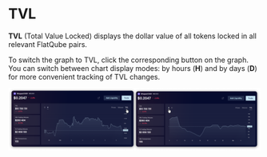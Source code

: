 # TVL

**TVL** (Total Value Locked) displays the dollar value of all tokens locked in all relevant FlatQube pairs.

To switch the graph to TVL, click the corresponding button on the graph.\
You can switch between chart display modes: by hours (**H**) and by days (**D**) for more convenient tracking of TVL changes.

![](<../../../../.gitbook/assets/image (172).png>)
